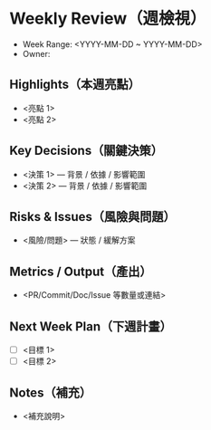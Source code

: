 # <YYYY-Wxx> Weekly Review（週檢視）

- Week Range: <YYYY-MM-DD ~ YYYY-MM-DD>
- Owner: <your-name>

## Highlights（本週亮點）
- <亮點 1>
- <亮點 2>

## Key Decisions（關鍵決策）
- <決策 1> — 背景 / 依據 / 影響範圍
- <決策 2> — 背景 / 依據 / 影響範圍

## Risks & Issues（風險與問題）
- <風險/問題> — 狀態 / 緩解方案

## Metrics / Output（產出）
- <PR/Commit/Doc/Issue 等數量或連結>

## Next Week Plan（下週計畫）
- [ ] <目標 1>
- [ ] <目標 2>

## Notes（補充）
- <補充說明>

